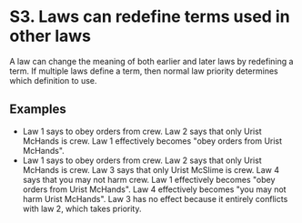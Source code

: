 
# S3. Laws can redefine terms used in other laws
A law can change the meaning of both earlier and later laws by redefining a term. If multiple laws define a term, then normal law priority determines which definition to use.

## Examples

- Law 1 says to obey orders from crew. Law 2 says that only Urist McHands is crew. Law 1 effectively becomes "obey orders from Urist McHands".
- Law 1 says to obey orders from crew. Law 2 says that only Urist McHands is crew. Law 3 says that only Urist McSlime is crew. Law 4 says that you may not harm crew. Law 1 effectively becomes "obey orders from Urist McHands". Law 4 effectively becomes "you may not harm Urist McHands". Law 3 has no effect because it entirely conflicts with law 2, which takes priority.

